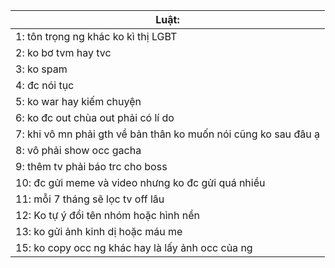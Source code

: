 | Luật:                                                           |
|-----------------------------------------------------------------|
| 1: tôn trọng ng khác ko kì thị LGBT                             |
| 2: ko bơ tvm hay tvc                                            |
| 3: ko spam                                                      |
| 4: đc nói tục                                                   |
| 5: ko war hay kiếm chuyện                                       |
| 6: ko đc out chùa out phải có lí do                             |
| 7: khi vô mn phải gth về bản thân ko muốn nói cũng ko sau đâu ạ |
| 8: vô phải show occ gacha                                       |
| 9: thêm tv phải báo trc  cho boss                               |
| 10: đc gửi meme và video nhưng ko đc gửi quá nhiều              |
| 11: mỗi 7 tháng sẽ lọc tv off lâu                               |
| 12: Ko tự ý đổi tên nhóm hoặc hình nền                          |
| 13: ko gửi ảnh kinh dị hoặc máu me                              |
| 15: ko copy occ ng khác hay là lấy ảnh occ của ng               |
